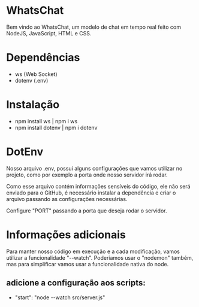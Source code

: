 # WhatsChat
Bem vindo ao WhatsChat, um modelo de chat em tempo real feito com NodeJS, JavaScript, HTML e CSS.

# Dependências
- ws (Web Socket)
- dotenv (.env)

# Instalação
- npm install ws | npm i ws
- npm install dotenv | npm i dotenv

# DotEnv
Nosso arquivo .env, possui alguns configurações que vamos utilizar no projeto, como por exemplo a porta onde nosso servidor irá rodar.

Como esse arquivo contém informações sensíveis do código, ele não será enviado para o GitHub, é necessário instalar a dependência e criar o arquivo passando as configurações necessárias.

Configure "PORT" passando a porta que deseja rodar o servidor.

# Informações adicionais
Para manter nosso código em execução e a cada modificação, vamos utilizar a funcionalidade "--watch". Poderiamos usar o "nodemon" também, mas para simplificar vamos usar a funcionalidade nativa do node.

## adicione a configuração aos scripts:
- "start": "node --watch src/server.js"